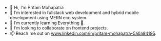- 👋 Hi, I’m Pritam Mohapatra
- 👀 I’m interested in fullstack web development and hybrid mobile development using MERN eco system.
- 🌱 I’m currently learning Everything :rofl:.
- 💞️ I’m looking to collaborate on frontend projects.
- 📫 Reach me out on www.linkedin.com/in/pritam-mohapatra-5a0a84195.

<!---
PritamG-git/PritamG-git is a ✨ special ✨ repository because its `README.md` (this file) appears on your GitHub profile.
You can click the Preview link to take a look at your changes.
--->
